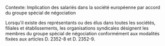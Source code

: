 Contexte: Implication des salariés dans la société européenne  par accord du groupe spécial de négociation

Lorsqu'il existe des représentants ou des élus dans toutes les sociétés, filiales et établissements, les organisations syndicales désignent les membres du groupe spécial de négociation conformément aux modalités fixées aux articles D. 2352-8 et D. 2352-9.
